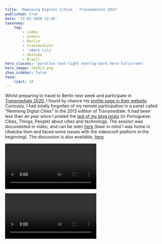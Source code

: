 ```yaml
---
title: 'Remixing Digital Cities - Transmediale 2013'
published: true
date: '23-01-2020 12:26'
taxonomy:
    tag:
        - video
        - events
        - Berlin
        - transmediale
        - 'smart city'
        - Ubatuba
        - Brazil
hero_classes: 'parallax text-light overlay-dark hero-fullscreen'
hero_image: tm2013.png
show_sidebar: false
feed:
    limit: 10
---
```


Whilst preparing to travel to Berlin next week and participate in [Transmediale 2020](https://2020.transmediale.de/program), I found by chance my [profile page in their website](https://transmediale.de/content/felipe-schmidt-fonseca-0). Curiously, I had totally forgotten of my remote participation in a panel called "Remixing Digital Cities" in the 2013 edition of Transmediale. It had been less than an year since I posted the [last of my blog posts](../../stuff/cidades-coisas-pessoas) (in Portuguese: Cities, Things, People) about cities and technology. The session was documented in video, and can be seen [here](https://transmediale.de/content/presentation-by-felipe-fonseca-remixing-digital-cities) (bear in mind I was home in Ubatuba then and faced some issues with the videoconf platform in the beginning). The discussion is also available, [here](https://transmediale.de/content/discussion-remixing-digital-cities).

![Presentation](https://transmediale.de/sites/default/files/public/node/video_embed/field_embedded_video/24894/original.mp4)

![Discussion](https://transmediale.de/sites/default/files/public/node/video_embed/field_embedded_video/24895/original.mp4)

